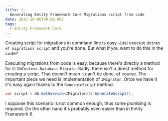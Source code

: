 ```yaml
---
title: |-
  Generating Entity Framework Core Migrations script from code
date: 2017-10-06T09:09:00Z
tags:
  - Entity Framework Core
---
```

Creating script for migrations in command line is easy. Just execute `dotnet ef migrations script` and you're done. But what if you want to do this in the code?

<!-- excerpt -->

Executing migrations from code is easy, because there's directly a method for it: `DbContext.Database.Migrate`. Sadly, there isn't a direct method for creating a script. That doesn't mean it can't be done, of course. The important piece we need is implementation of `IMigrator`. Once we have it it's easy again thanks to the `GenerateScript` method.

```csharp
var script = db.GetService<IMigrator>().GenerateScript();
```

I suppose this scenario is not common enough, thus some plumbing is required. On the other hand it's probably even easier than in Entity Framework 6.